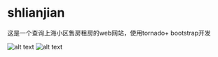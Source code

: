 # shlianjian
这是一个查询上海小区售房租房的web网站，使用tornado+ bootstrap开发


![alt text](https://github.com/b02330224/shlianjian/tree/master/sqfx.png)
![alt text](https://github.com/b02330224/shlianjian/tree/master/zsfy.png)
